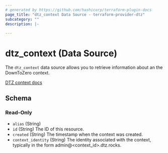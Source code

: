 ```yaml
---
# generated by https://github.com/hashicorp/terraform-plugin-docs
page_title: "dtz_context Data Source - terraform-provider-dtz"
subcategory: ""
description: |-
  
---
```


# dtz_context (Data Source)

The `dtz_context` data source allows you to retrieve information about an the DownToZero context.

[DTZ context docs](https://downtozero.cloud/docs/context/)

## Schema

### Read-Only

- `alias` (String)
- `id` (String) The ID of this resource.
- `created` (String) The timestamp when the context was created.
- `context_identity` (String) The identity associated with the context, typically in the form admin@<context_id>.dtz.rocks.
